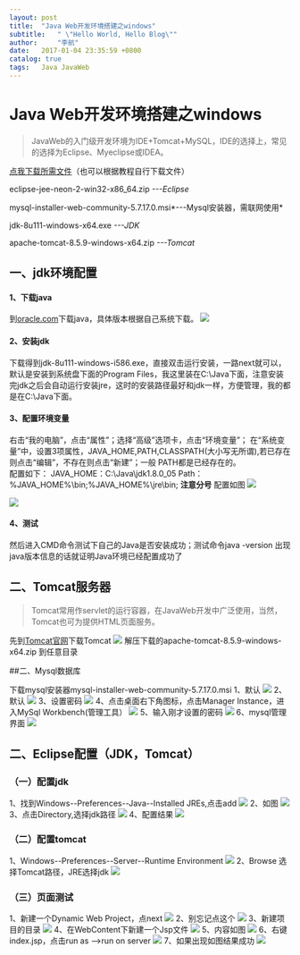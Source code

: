 ```yaml
---
layout: post
title:  "Java Web开发环境搭建之windows"
subtitle:   " \"Hello World, Hello Blog\""
author:     "李航"
date:   2017-01-04 23:35:59 +0800
catalog: true
tags:	Java JavaWeb
---
```

# Java Web开发环境搭建之windows
>JavaWeb的入门级开发环境为IDE+Tomcat+MySQL，IDE的选择上，常见的选择为Eclipse、Myeclipse或IDEA。

[点我下载所需文件](http://pan.baidu.com/s/1sllgPbf)（也可以根据教程自行下载文件）

eclipse-jee-neon-2-win32-x86_64.zip *---Eclipse*

mysql-installer-web-community-5.7.17.0.msi*---Mysql安装器，需联网使用*

jdk-8u111-windows-x64.exe *---JDK*

apache-tomcat-8.5.9-windows-x64.zip *---Tomcat*



## 一、jdk环境配置

#### 1、下载java

到[oracle.com](http://www.oracle.com/technetwork/java/javase/downloads/jdk8-downloads-2133151.html)下载java，具体版本根据自己系统下载。
![](http://oj8v2br1f.bkt.clouddn.com/Jietu20170104-153630.jpg)

#### 2、安装jdk

下载得到jdk-8u111-windows-i586.exe，直接双击运行安装，一路next就可以，默认是安装到系统盘下面的Program Files，我这里装在C:\Java下面，注意安装完jdk之后会自动运行安装jre，这时的安装路径最好和jdk一样，方便管理，我的都是在C:\Java下面。

#### 3、配置环境变量

右击“我的电脑”，点击“属性”；选择“高级”选项卡，点击“环境变量”； 在“系统变量”中，设置3项属性，JAVA_HOME,PATH,CLASSPATH(大小写无所谓),若已存在则点击“编辑”，不存在则点击“新建”；一般 PATH都是已经存在的。
<br>
配置如下：
JAVA_HOME：C:\Java\jdk1.8.0_05
Path：%JAVA_HOME%\bin;%JAVA_HOME%\jre\bin;  **注意分号**
配置如图
![](http://oj8v2br1f.bkt.clouddn.com/2.png)

![](http://oj8v2br1f.bkt.clouddn.com/3.png)

#### 4、测试

然后进入CMD命令测试下自己的Java是否安装成功；测试命令java -version
出现java版本信息的话就证明Java环境已经配置成功了

## 二、Tomcat服务器

>Tomcat常用作servlet的运行容器，在JavaWeb开发中广泛使用，当然，Tomcat也可为提供HTML页面服务。

先到[Tomcat官网](http://tomcat.apache.org)下载Tomcat
![](http://oj8v2br1f.bkt.clouddn.com/4.jpg)
解压下载的apache-tomcat-8.5.9-windows-x64.zip 到任意目录

##二、Mysql数据库

下载mysql安装器mysql-installer-web-community-5.7.17.0.msi
1、默认
![](http://oj8v2br1f.bkt.clouddn.com/5.png)
2、默认
![](http://oj8v2br1f.bkt.clouddn.com/6.png)
3、设置密码
![](http://oj8v2br1f.bkt.clouddn.com/7.png)
4、点击桌面右下角图标，点击Manager Instance，进入MySql Workbench(管理工具）
![](http://oj8v2br1f.bkt.clouddn.com/8.jpg)
5、输入刚才设置的密码
![](http://oj8v2br1f.bkt.clouddn.com/9.png)
6、mysql管理界面
![](http://oj8v2br1f.bkt.clouddn.com/10.png)

## 二、Eclipse配置（JDK，Tomcat）

### （一）配置jdk

1、找到Windows--Preferences--Java--Installed JREs,点击add
![](http://oj8v2br1f.bkt.clouddn.com/13.png)
2、如图
![](http://oj8v2br1f.bkt.clouddn.com/14.png)
3、点击Directory,选择jdk路径
![](http://oj8v2br1f.bkt.clouddn.com/15.png)
4、配置结果
![](http://oj8v2br1f.bkt.clouddn.com/16.png)

### （二）配置tomcat

1、Windows--Preferences--Server--Runtime Environment
![](http://oj8v2br1f.bkt.clouddn.com/17.png)
2、Browse 选择Tomcat路径，JRE选择jdk
![](http://oj8v2br1f.bkt.clouddn.com/18.png)

### （三）页面测试

1、新建一个Dynamic Web Project，点next
![](http://oj8v2br1f.bkt.clouddn.com/19.png)
2、别忘记点这个
![](http://oj8v2br1f.bkt.clouddn.com/20.png)
3、新建项目的目录
![](http://oj8v2br1f.bkt.clouddn.com/21.png)
4、在WebContent下新建一个Jsp文件
![](http://oj8v2br1f.bkt.clouddn.com/22.png)
5、内容如图
![](http://oj8v2br1f.bkt.clouddn.com/24.png)
6、右键index.jsp，点击run as -->run on server
![](http://oj8v2br1f.bkt.clouddn.com/23.png)
7、如果出现如图结果成功
![](http://oj8v2br1f.bkt.clouddn.com/26.png)






	

